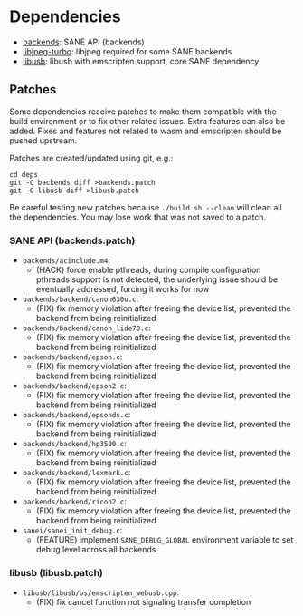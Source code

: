 # Dependencies

* [backends](backends): SANE API (backends)
* [libjpeg-turbo](libjpeg-turbo): libjpeg required for some SANE backends
* [libusb](libusb): libusb with emscripten support, core SANE dependency

## Patches

Some dependencies receive patches to make them compatible with the build environment or to fix other related issues. Extra features can also be added. Fixes and features not related to wasm and emscripten should be pushed upstream.

Patches are created/updated using git, e.g.:

    cd deps
    git -C backends diff >backends.patch
    git -C libusb diff >libusb.patch

Be careful testing new patches because `./build.sh --clean` will clean all the dependencies. You may lose work that was not saved to a patch.

### SANE API (backends.patch)

* `backends/acinclude.m4`:
    * (HACK) force enable pthreads, during compile configuration pthreads support is not detected, the underlying issue should be eventually addressed, forcing it works for now
* `backends/backend/canon630u.c`:
    * (FIX) fix memory violation after freeing the device list, prevented the backend from being reinitialized
* `backends/backend/canon_lide70.c`:
    * (FIX) fix memory violation after freeing the device list, prevented the backend from being reinitialized
* `backends/backend/epson.c`:
    * (FIX) fix memory violation after freeing the device list, prevented the backend from being reinitialized
* `backends/backend/epson2.c`:
    * (FIX) fix memory violation after freeing the device list, prevented the backend from being reinitialized
* `backends/backend/epsonds.c`:
    * (FIX) fix memory violation after freeing the device list, prevented the backend from being reinitialized
* `backends/backend/hp3500.c`:
    * (FIX) fix memory violation after freeing the device list, prevented the backend from being reinitialized
* `backends/backend/lexmark.c`:
    * (FIX) fix memory violation after freeing the device list, prevented the backend from being reinitialized
* `backends/backend/ricoh2.c`:
    * (FIX) fix memory violation after freeing the device list, prevented the backend from being reinitialized
* `sanei/sanei_init_debug.c`:
    * (FEATURE) implement `SANE_DEBUG_GLOBAL` environment variable to set debug level across all backends

### libusb (libusb.patch)

* `libusb/libusb/os/emscripten_webusb.cpp`:
    * (FIX) fix cancel function not signaling transfer completion
